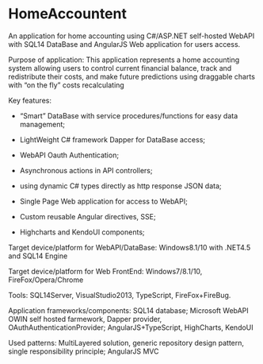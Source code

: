 # HomeAccountent
An application for home accounting using C#/ASP.NET self-hosted WebAPI with SQL14 DataBase and AngularJS Web application for users access.

Purpose of application:
This application represents a home accounting system allowing users to control current financial balance, track and redistribute their costs, and make future predictions using draggable charts with “on the fly” costs recalculating

Key features:
- “Smart” DataBase with service procedures/functions for easy data management;

- LightWeight C# framework Dapper for DataBase access;
- WebAPI Oauth Authentication;
- Asynchronous actions in API controllers;
- using dynamic C# types directly as http response JSON data;

- Single Page Web application for access to WebAPI;
- Custom reusable Angular directives, SSE;
- Highcharts and KendoUI components;

Target device/platform for WebAPI/DataBase:
Windows8.1/10 with .NET4.5 and SQL14 Engine

Target device/platform for Web FrontEnd:
Windows7/8.1/10, FireFox/Opera/Chrome

Tools:
SQL14Server, VisualStudio2013, TypeScript, FireFox+FireBug.

Application frameworks/components:
SQL14 database;
Microsoft WebAPI OWIN self hosted farmework, Dapper provider, OAuthAuthenticationProvider;
AngularJS+TypeScript, HighCharts, KendoUI

Used patterns:
MultiLayered solution, generic repository design pattern, single responsibility principle;
AngularJS MVC
